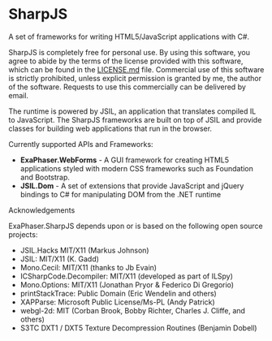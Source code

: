 # SharpJS
A set of frameworks for writing HTML5/JavaScript applications with C#.

SharpJS is completely free for personal use. By using this software, you agree
to abide by the terms of the license provided with this software, which can
be found in the [LICENSE.md](LICENSE.md) file. Commercial use of this software is strictly
prohibited, unless explicit permission is granted by me, the author of the software. Requests
to use this commercially can be delivered by email.

The runtime is powered by JSIL, an application that translates compiled IL to JavaScript. The SharpJS frameworks are built on top of JSIL and provide classes for building web applications that run in the browser.

Currently supported APIs and Frameworks:
- **ExaPhaser.WebForms** - A GUI framework for creating HTML5 applications styled with modern CSS frameworks such as Foundation and Bootstrap.
- **JSIL.Dom** - A set of extensions that provide JavaScript and jQuery bindings to C# for manipulating DOM from the .NET runtime

Acknowledgements

ExaPhaser.SharpJS depends upon or is based on the following open source projects:

 * JSIL.Hacks MIT/X11 (Markus Johnson)
 * JSIL: MIT/X11 (K. Gadd)
 * Mono.Cecil: MIT/X11 (thanks to Jb Evain)
 * ICSharpCode.Decompiler: MIT/X11 (developed as part of ILSpy)
 * Mono.Options: MIT/X11 (Jonathan Pryor & Federico Di Gregorio)
 * printStackTrace: Public Domain (Eric Wendelin and others)
 * XAPParse: Microsoft Public License/Ms-PL (Andy Patrick)
 * webgl-2d: MIT (Corban Brook, Bobby Richter, Charles J. Cliffe, and others)
 * S3TC DXT1 / DXT5 Texture Decompression Routines (Benjamin Dobell)
